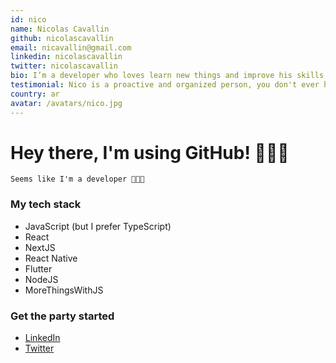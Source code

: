 ```yaml
---
id: nico
name: Nicolas Cavallin
github: nicolascavallin
email: nicavallin@gmail.com
linkedin: nicolascavallin
twitter: nicolascavallin
bio: I’m a developer who loves learn new things and improve his skills every time. My goal is to create value-added solutions, with focus on the best possible UX. I think digital products should be for people, not for IT ones. In my free time I help junior and novice developers through mentoring.
testimonial: Nico is a proactive and organized person, you don't ever have to repeat something to him and he always shows up with a solution. He is also a warm and nice person, someone really pleasent to talk to.
country: ar
avatar: /avatars/nico.jpg
---
```


# Hey there, I'm using GitHub! 🙋🏻‍♂️

```Seems like I'm a developer 👨🏻‍💻```

### My tech stack
* JavaScript (but I prefer TypeScript)
* React
* NextJS
* React Native
* Flutter
* NodeJS
* MoreThingsWithJS

### Get the party started
* [LinkedIn](https://linkedin.com/in/nicolascavallin)
* [Twitter](https://twitter.com/nicolascavallin)
